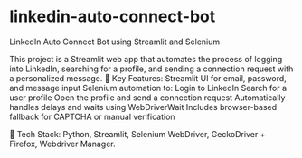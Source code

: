 # linkedin-auto-connect-bot
LinkedIn Auto Connect Bot using Streamlit and Selenium

This project is a Streamlit web app that automates the process of logging into LinkedIn, searching for a profile, and sending a connection request with a personalized message.
🔧 Key Features:
Streamlit UI for email, password, and message input
Selenium automation to:
Login to LinkedIn
Search for a user profile
Open the profile and send a connection request
Automatically handles delays and waits using WebDriverWait
Includes browser-based fallback for CAPTCHA or manual verification

🚀 Tech Stack:
Python,
Streamlit,
Selenium WebDriver,
GeckoDriver + Firefox,
Webdriver Manager.
